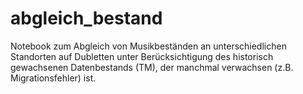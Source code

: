 # abgleich_bestand
Notebook zum Abgleich von Musikbeständen an unterschiedlichen Standorten auf Dubletten unter Berücksichtigung des historisch gewachsenen Datenbestands (TM), der manchmal verwachsen (z.B. Migrationsfehler) ist.
